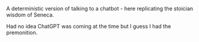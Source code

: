 A deterministic version of talking to a chatbot - here replicating the stoician wisdom of Seneca.

Had no idea ChatGPT was coming at the time but I guess I had the premonition. 
